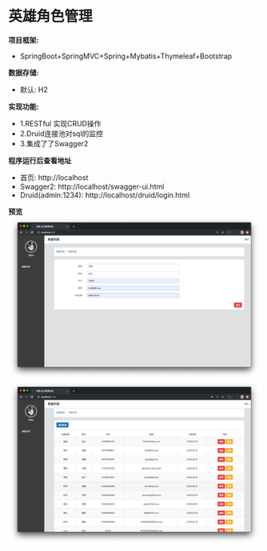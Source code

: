 # 英雄角⾊管理

**项⽬框架:**
+ SpringBoot+SpringMVC+Spring+Mybatis+Thymeleaf+Bootstrap 

**数据存储:** 
* 默认: H2

**实现功能:** 
+ 1.RESTful 实现CRUD操作 
+ 2.Druid连接池对sql的监控  
+ 3.集成了了Swagger2


**程序运行后查看地址**
+ 首页: http://localhost
+ Swagger2: http://localhost/swagger-ui.html
+ Druid(admin:1234): http://localhost/druid/login.html

**预览**
![](/src/main/resources/static/images/预览1.png)
![](/src/main/resources/static/images/预览2.png)




